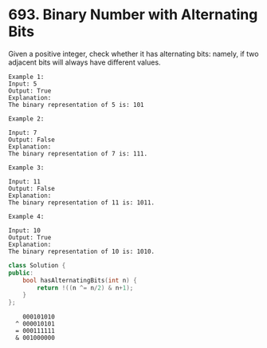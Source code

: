 # 693. Binary Number with Alternating Bits
Given a positive integer, check whether it has alternating bits: namely, if two adjacent bits will always have different values.
```
Example 1:
Input: 5
Output: True
Explanation:
The binary representation of 5 is: 101

Example 2:

Input: 7
Output: False
Explanation:
The binary representation of 7 is: 111.

Example 3:

Input: 11
Output: False
Explanation:
The binary representation of 11 is: 1011.

Example 4:

Input: 10
Output: True
Explanation:
The binary representation of 10 is: 1010.
```
```c++
class Solution {
public:
    bool hasAlternatingBits(int n) {
        return !((n ^= n/2) & n+1);    
    }
};
```
``` 
    000101010
  ^ 000010101
  = 000111111
  & 001000000

```